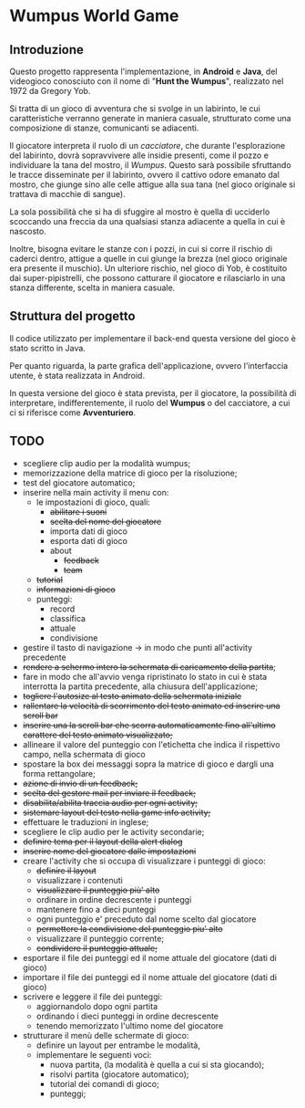 # Wumpus World Game

## Introduzione

Questo progetto rappresenta l'implementazione, in **Android** e **Java**, del videogioco conosciuto con il nome di "**Hunt the Wumpus**", realizzato nel 1972 da Gregory Yob.

Si tratta di un gioco di avventura che si svolge in un labirinto, le cui caratteristiche verranno generate in maniera casuale, strutturato come una composizione di stanze, comunicanti se adiacenti.

Il giocatore interpreta il ruolo di un *cacciatore*, che durante l'esplorazione del labirinto, dovrà sopravvivere alle insidie presenti, come il pozzo e individuare la tana del mostro, il *Wumpus*. Questo sarà possibile sfruttando le tracce disseminate per il labirinto, ovvero il cattivo odore emanato dal mostro, che giunge sino alle celle attigue alla sua tana (nel gioco originale si trattava di macchie di sangue).

La sola possibilità che si ha di sfuggire al mostro è quella di ucciderlo scoccando una freccia da una qualsiasi stanza adiacente a quella in cui è nascosto.

Inoltre, bisogna evitare le stanze con i pozzi, in cui si corre il rischio di caderci dentro, attigue a quelle in cui giunge la brezza (nel gioco originale era presente il muschio). Un ulteriore rischio, nel gioco di Yob, è costituito dai super-pipistrelli, che possono catturare il giocatore e rilasciarlo in una stanza differente, scelta in maniera casuale.



## Struttura del progetto

Il codice utilizzato per implementare il back-end questa versione del gioco è stato scritto in Java.

Per quanto riguarda, la parte grafica dell'applicazione, ovvero l'interfaccia utente, è stata realizzata in Android.

In questa versione del gioco è stata prevista, per il giocatore, la possibilità di interpretare, indifferentemente, il ruolo del **Wumpus** o del cacciatore, a cui ci si riferisce come **Avventuriero**.



## TODO

- scegliere clip audio per la modalità wumpus;
- memorizzazione della matrice di gioco per la risoluzione;
- test del giocatore automatico;
- inserire nella main activity il menu con:
  - le impostazioni di gioco, quali:
    - ~~abilitare i suoni~~
    - ~~scelta del nome del giocatore~~
    - importa dati di gioco
    - esporta dati di gioco
    - about
      - ~~feedback~~
      - ~~team~~
  - ~~tutorial~~
  - ~~informazioni di gioco~~
  - punteggi:
    - record
    - classifica
    - attuale
    - condivisione
- gestire il tasto di navigazione -> in modo che punti all'activity precedente
- ~~rendere a schermo intero la schermata di caricamento della partita~~;
- fare in modo che all'avvio venga ripristinato lo stato in cui è stata interrotta la partita precedente, alla chiusura dell'applicazione;
- ~~togliere l'autosize al testo animato della schermata iniziale~~
- ~~rallentare la velocità di scorrimento del testo animato ed inserire una scroll bar~~
- ~~inserire una la scroll bar che scorra automaticamente fino all'ultimo carattere del testo animato visualizzato;~~
- allineare il valore del punteggio con l'etichetta che indica il rispettivo campo, nella schermata di gioco
- spostare la box dei messaggi sopra la matrice di gioco e dargli una forma rettangolare;
- ~~azione di invio di un feedback;~~
- ~~scelta del gestore mail per inviare il feedback;~~
- ~~disabilita/abilita traccia audio per ogni activity;~~
- ~~sistemare layout del testo nella game info activity;~~
- effettuare le traduzioni in inglese;
- scegliere le clip audio per le activity secondarie;
- ~~definire tema per il layout della alert dialog~~
- ~~inserire nome del giocatore dalle impostazioni~~
- creare l'activity che si occupa di visualizzare i punteggi di gioco:
  - ~~definire il layout~~
  - visualizzare i contenuti
  - ~~visualizzare il punteggio più' alto~~
  - ordinare in ordine decrescente i punteggi
  - mantenere fino a dieci punteggi
  - ogni punteggio e' preceduto dal nome scelto dal giocatore
  - ~~permettere la condivisione del punteggio piu' alto~~
  - visualizzare il punteggio corrente;
  - ~~condividere il punteggio attuale;~~
- esportare il file dei punteggi ed il nome attuale del giocatore (dati di gioco)
- importare il file dei punteggi ed il nome attuale del giocatore (dati di gioco)
- scrivere e leggere il file dei punteggi:
  - aggiornandolo dopo ogni partita
  - ordinando i dieci punteggi in ordine decrescente
  - tenendo memorizzato l'ultimo nome del giocatore
- strutturare il menù delle schermate di gioco:
  - definire un layout per entrambe le modalità,
  - implementare le seguenti voci:
    - nuova partita, (la modalità è quella a cui si sta giocando);
    - risolvi partita (giocatore automatico);
    - tutorial dei comandi di gioco;
    - punteggi;



